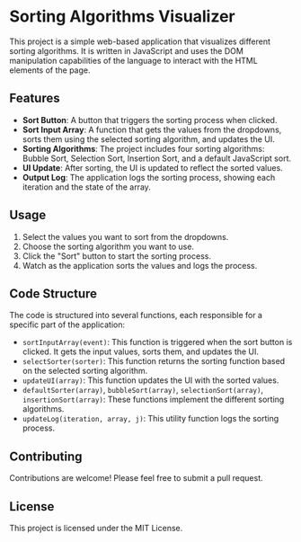 # Sorting Algorithms Visualizer

This project is a simple web-based application that visualizes different sorting algorithms. It is written in JavaScript and uses the DOM manipulation capabilities of the language to interact with the HTML elements of the page.

## Features

- **Sort Button**: A button that triggers the sorting process when clicked.
- **Sort Input Array**: A function that gets the values from the dropdowns, sorts them using the selected sorting algorithm, and updates the UI.
- **Sorting Algorithms**: The project includes four sorting algorithms: Bubble Sort, Selection Sort, Insertion Sort, and a default JavaScript sort.
- **UI Update**: After sorting, the UI is updated to reflect the sorted values.
- **Output Log**: The application logs the sorting process, showing each iteration and the state of the array.

## Usage

1. Select the values you want to sort from the dropdowns.
2. Choose the sorting algorithm you want to use.
3. Click the "Sort" button to start the sorting process.
4. Watch as the application sorts the values and logs the process.

## Code Structure

The code is structured into several functions, each responsible for a specific part of the application:

- `sortInputArray(event)`: This function is triggered when the sort button is clicked. It gets the input values, sorts them, and updates the UI.
- `selectSorter(sorter)`: This function returns the sorting function based on the selected sorting algorithm.
- `updateUI(array)`: This function updates the UI with the sorted values.
- `defaultSorter(array)`, `bubbleSort(array)`, `selectionSort(array)`, `insertionSort(array)`: These functions implement the different sorting algorithms.
- `updateLog(iteration, array, j)`: This utility function logs the sorting process.

## Contributing

Contributions are welcome! Please feel free to submit a pull request.

## License

This project is licensed under the MIT License.